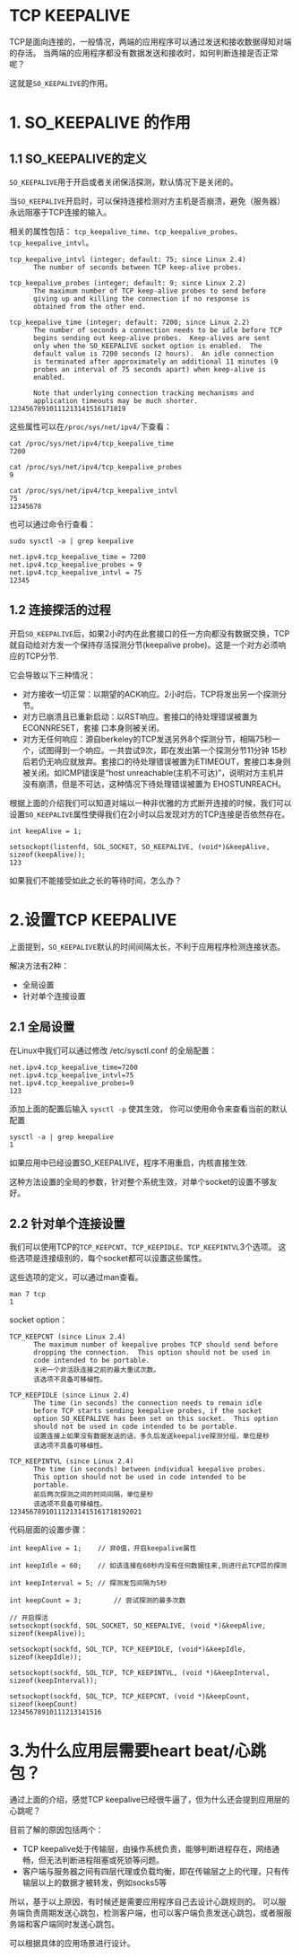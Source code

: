 # TCP  KEEPALIVE

TCP是面向连接的，一般情况，两端的应用程序可以通过发送和接收数据得知对端的存活。
当两端的应用程序都没有数据发送和接收时，如何判断连接是否正常呢？

这就是`SO_KEEPALIVE`的作用。

# 1. SO_KEEPALIVE 的作用

## 1.1 SO_KEEPALIVE的定义

`SO_KEEPALIVE`用于开启或者关闭保活探测，默认情况下是关闭的。

当`SO_KEEPALIVE`开启时，可以保持连接检测对方主机是否崩溃，避免（服务器）永远阻塞于TCP连接的输入。

相关的属性包括：
`tcp_keepalive_time`、`tcp_keepalive_probes`、`tcp_keepalive_intvl`。

```
tcp_keepalive_intvl (integer; default: 75; since Linux 2.4)
      The number of seconds between TCP keep-alive probes.

tcp_keepalive_probes (integer; default: 9; since Linux 2.2)
      The maximum number of TCP keep-alive probes to send before
      giving up and killing the connection if no response is
      obtained from the other end.

tcp_keepalive_time (integer; default: 7200; since Linux 2.2)
      The number of seconds a connection needs to be idle before TCP
      begins sending out keep-alive probes.  Keep-alives are sent
      only when the SO_KEEPALIVE socket option is enabled.  The
      default value is 7200 seconds (2 hours).  An idle connection
      is terminated after approximately an additional 11 minutes (9
      probes an interval of 75 seconds apart) when keep-alive is
      enabled.

      Note that underlying connection tracking mechanisms and
      application timeouts may be much shorter.
12345678910111213141516171819
```

这些属性可以在`/proc/sys/net/ipv4/`下查看：

```
cat /proc/sys/net/ipv4/tcp_keepalive_time
7200

cat /proc/sys/net/ipv4/tcp_keepalive_probes
9

cat /proc/sys/net/ipv4/tcp_keepalive_intvl
75
12345678
```

也可以通过命令行查看：

```
sudo sysctl -a | grep keepalive

net.ipv4.tcp_keepalive_time = 7200
net.ipv4.tcp_keepalive_probes = 9
net.ipv4.tcp_keepalive_intvl = 75
12345
```

## 1.2 连接探活的过程

开启`SO_KEEPALIVE`后，如果2小时内在此套接口的任一方向都没有数据交换，TCP就自动给对方发一个保持存活探测分节(keepalive probe)。这是一个对方必须响应的TCP分节.

它会导致以下三种情况：

-   对方接收一切正常：以期望的ACK响应。2小时后，TCP将发出另一个探测分节。
-   对方已崩溃且已重新启动：以RST响应。套接口的待处理错误被置为ECONNRESET，套接 口本身则被关闭。
-   对方无任何响应：源自berkeley的TCP发送另外8个探测分节，相隔75秒一个，试图得到一个响应。一共尝试9次，即在发出第一个探测分节11分钟 15秒后若仍无响应就放弃。套接口的待处理错误被置为ETIMEOUT，套接口本身则被关闭。如ICMP错误是“host unreachable(主机不可达)”，说明对方主机并没有崩溃，但是不可达，这种情况下待处理错误被置为 EHOSTUNREACH。

根据上面的介绍我们可以知道对端以一种非优雅的方式断开连接的时候，我们可以设置`SO_KEEPALIVE`属性使得我们在2小时以后发现对方的TCP连接是否依然存在。

```
int keepAlive = 1;

setsockopt(listenfd, SOL_SOCKET, SO_KEEPALIVE, (void*)&keepAlive, sizeof(keepAlive));
123
```

如果我们不能接受如此之长的等待时间，怎么办？

# 2.设置TCP KEEPALIVE

上面提到，`SO_KEEPALIVE`默认的时间间隔太长，不利于应用程序检测连接状态。

解决方法有2种：

-   全局设置
-   针对单个连接设置

## 2.1 全局设置

在Linux中我们可以通过修改 /etc/sysctl.conf 的全局配置：

```
net.ipv4.tcp_keepalive_time=7200
net.ipv4.tcp_keepalive_intvl=75
net.ipv4.tcp_keepalive_probes=9
123
```

添加上面的配置后输入 `sysctl -p` 使其生效，
你可以使用命令来查看当前的默认配置

```
sysctl -a | grep keepalive 
1
```

如果应用中已经设置SO_KEEPALIVE，程序不用重启，内核直接生效.

这种方法设置的全局的参数，针对整个系统生效，对单个socket的设置不够友好。

## 2.2 针对单个连接设置

我们可以使用TCP的`TCP_KEEPCNT`、`TCP_KEEPIDLE`、`TCP_KEEPINTVL`3个选项。
这些选项是连接级别的，每个socket都可以设置这些属性。

这些选项的定义，可以通过man查看。

```
man 7 tcp
1
```

socket option：

```
TCP_KEEPCNT (since Linux 2.4)
      The maximum number of keepalive probes TCP should send before
      dropping the connection.  This option should not be used in
      code intended to be portable.
      关闭一个非活跃连接之前的最大重试次数。
      该选项不具备可移植性。

TCP_KEEPIDLE (since Linux 2.4)
      The time (in seconds) the connection needs to remain idle
      before TCP starts sending keepalive probes, if the socket
      option SO_KEEPALIVE has been set on this socket.  This option
      should not be used in code intended to be portable.
      设置连接上如果没有数据发送的话，多久后发送keepalive探测分组，单位是秒
      该选项不具备可移植性。

TCP_KEEPINTVL (since Linux 2.4)
      The time (in seconds) between individual keepalive probes.
      This option should not be used in code intended to be
      portable.
      前后两次探测之间的时间间隔，单位是秒
      该选项不具备可移植性。
123456789101112131415161718192021
```

代码层面的设置步骤：

```
int keepAlive = 1;    // 非0值，开启keepalive属性

int keepIdle = 60;    // 如该连接在60秒内没有任何数据往来,则进行此TCP层的探测

int keepInterval = 5; // 探测发包间隔为5秒

int keepCount = 3;        // 尝试探测的最多次数

// 开启探活
setsockopt(sockfd, SOL_SOCKET, SO_KEEPALIVE, (void *)&keepAlive, sizeof(keepAlive));

setsockopt(sockfd, SOL_TCP, TCP_KEEPIDLE, (void*)&keepIdle, sizeof(keepIdle));

setsockopt(sockfd, SOL_TCP, TCP_KEEPINTVL, (void *)&keepInterval, sizeof(keepInterval));

setsockopt(sockfd, SOL_TCP, TCP_KEEPCNT, (void *)&keepCount, sizeof(keepCount) 
12345678910111213141516
```

# 3.为什么应用层需要heart beat/心跳包？

通过上面的介绍，感觉TCP keepalive已经很牛逼了，但为什么还会提到应用层的心跳呢？

目前了解的原因包括两个：

-   TCP keepalive处于传输层，由操作系统负责，能够判断进程存在，网络通畅，但无法判断进程阻塞或死锁等问题。
-   客户端与服务器之间有四层代理或负载均衡，即在传输层之上的代理，只有传输层以上的数据才被转发，例如socks5等

所以，基于以上原因，有时候还是需要应用程序自己去设计心跳规则的。
可以服务端负责周期发送心跳包，检测客户端，也可以客户端负责发送心跳包，或者服服务端和客户端同时发送心跳包。

可以根据具体的应用场景进行设计。